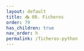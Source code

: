 ```yaml
---
layout: default
title: 📥 08. Ficheros
order: 79
has_children: true
nav_order: h
permalink: /ficheros-python
---
```

